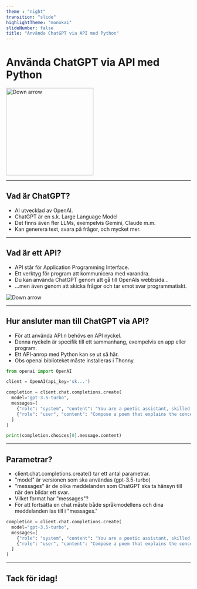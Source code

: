 ```yaml
---
theme : "night"
transition: "slide"
highlightTheme: "monokai"
slideNumber: false
title: "Använda ChatGPT via API med Python"
---
```


# Använda ChatGPT via API med Python
 <img width="238" height="238" data-src="chatgpt-logo.jpg" alt="Down arrow">


---


## Vad är ChatGPT?
- AI utvecklad av OpenAI.
- ChatGPT är en s.k. Large Language Model
- Det finns även fler LLMs, exempelvis Gemini, Claude m.m.
- Kan generera text, svara på frågor, och mycket mer.





---

<!-- .slide: data-background="#dddddd" -->
## Vad är ett API?
- API står för Application Programming Interface.
- Ett verktyg för program att kommunicera med varandra.
- Du kan använda ChatGPT genom att gå till OpenAIs webbsida...
- ...men även genom att skicka frågor och tar emot svar programmatiskt. 

 <img data-src="api.png" alt="Down arrow">


---


## Hur ansluter man till ChatGPT via API?
- För att använda API:n behövs en API nyckel.
- Denna nyckeln är specifik till ett sammanhang, exempelvis en app eller program.
- Ett API-anrop med Python kan se ut så här.
- Obs openai biblioteket måste installeras i Thonny.
```python
from openai import OpenAI

client = OpenAI(api_key='sk...')

completion = client.chat.completions.create(
  model="gpt-3.5-turbo",
  messages=[
    {"role": "system", "content": "You are a poetic assistant, skilled in explaining complex programming concepts with creative flair."},
    {"role": "user", "content": "Compose a poem that explains the concept of recursion in programming."}
  ]
)

print(completion.choices[0].message.content)
```


---


## Parametrar?
- client.chat.completions.create() tar ett antal parametrar.
- "model" är versionen som ska användas (gpt-3.5-turbo)
- "messages" är de olika meddelanden som ChatGPT ska ta hänsyn till när den bildar ett svar.
- Vilket format har "messages"?
- För att fortsätta en chat måste både språkmodellens och dina meddelanden las till i "messages."

```python
completion = client.chat.completions.create(
  model="gpt-3.5-turbo",
  messages=[
    {"role": "system", "content": "You are a poetic assistant, skilled in explaining complex programming concepts with creative flair."},
    {"role": "user", "content": "Compose a poem that explains the concept of recursion in programming."}
  ]
)
```

---


## Tack för idag!
